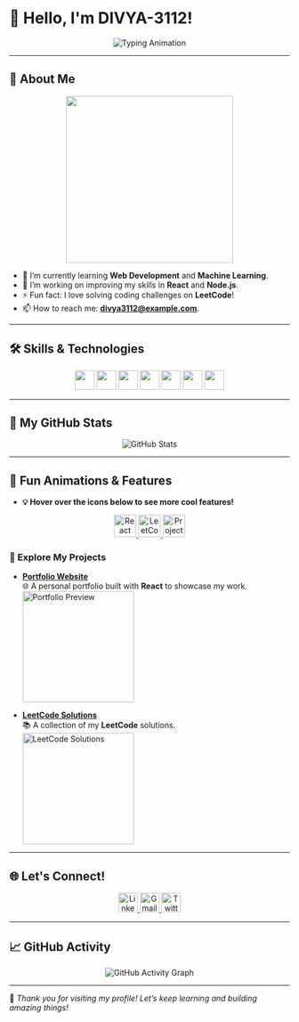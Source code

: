 # 👋 Hello, I'm **DIVYA-3112**!

<p align="center">
  <img src="https://readme-typing-svg.herokuapp.com?font=Fira+Code&size=40&pause=1000&color=3F88C5&width=600&lines=Welcome+to+my+GitHub+Profile!;I+love+coding+and+learning+new+technologies.;Let’s+connect+and+create+something+awesome!;Coding+is+my+passion!+%F0%9F%92%BB" alt="Typing Animation"/>
</p>

---

## 🌟 About Me
<p align="center">
  <img src="https://media.giphy.com/media/2gtoXqbgqd2Fk/giphy.gif" width="300" />
</p>

- 🌱 I’m currently learning **Web Development** and **Machine Learning**.
- 🔭 I’m working on improving my skills in **React** and **Node.js**.
- ⚡ Fun fact: I love solving coding challenges on **LeetCode**!
- 📫 How to reach me: **divya3112@example.com**.

---

## 🛠️ Skills & Technologies
<div align="center">
  <img src="https://img.shields.io/badge/-JavaScript-FF6347?logo=javascript&logoColor=white&style=for-the-badge" height="35"/>
  <img src="https://img.shields.io/badge/-React-61DAFB?logo=react&logoColor=black&style=for-the-badge" height="35"/>
  <img src="https://img.shields.io/badge/-Node.js-339933?logo=nodedotjs&logoColor=white&style=for-the-badge" height="35"/>
  <img src="https://img.shields.io/badge/-Python-3776AB?logo=python&logoColor=white&style=for-the-badge" height="35"/>
  <img src="https://img.shields.io/badge/-HTML5-E34F26?logo=html5&logoColor=white&style=for-the-badge" height="35"/>
  <img src="https://img.shields.io/badge/-CSS3-1572B6?logo=css3&logoColor=white&style=for-the-badge" height="35"/>
  <img src="https://img.shields.io/badge/-Git-F05032?logo=git&logoColor=white&style=for-the-badge" height="35"/>
</div>

---

## 🎯 My GitHub Stats
<p align="center">
  <img src="https://github-readme-stats.vercel.app/api?username=DIVYA-3112&show_icons=true&hide=prs&count_private=true&title_color=3F88C5&icon_color=79D1C8&text_color=718096&bg_color=ffffff" alt="GitHub Stats"/>
</p>

---

## 🎨 Fun Animations & Features

- **💡 Hover over the icons below to see more cool features!**

<p align="center">
  <a href="https://github.com/DIVYA-3112/React-Portfolio" target="_blank">
    <img src="https://img.shields.io/badge/-React%20Portfolio-61DAFB?logo=react&logoColor=black&style=for-the-badge" alt="React Portfolio" height="40" onmouseover="this.style.transform='scale(1.2)'">
  </a>
  <a href="https://github.com/DIVYA-3112/LeetCode-Solutions" target="_blank">
    <img src="https://img.shields.io/badge/-LeetCode%20Solutions-FFA116?logo=leetcode&logoColor=black&style=for-the-badge" alt="LeetCode" height="40">
  </a>
  <a href="https://github.com/DIVYA-3112/Project1" target="_blank">
    <img src="https://img.shields.io/badge/-Project%201-00599C?logo=github&logoColor=white&style=for-the-badge" alt="Project 1" height="40">
  </a>
</p>

### 🚀 Explore My Projects

- **[Portfolio Website](https://github.com/DIVYA-3112/React-Portfolio)**  
  🌐 A personal portfolio built with **React** to showcase my work.  
  <img src="https://raw.githubusercontent.com/DIVYA-3112/React-Portfolio/master/assets/portfolio.gif" alt="Portfolio Preview" width="200px"/>

- **[LeetCode Solutions](https://github.com/DIVYA-3112/LeetCode-Solutions)**  
  📚 A collection of my **LeetCode** solutions.  
  <img src="https://raw.githubusercontent.com/DIVYA-3112/LeetCode-Solutions/master/assets/leetcode.gif" alt="LeetCode Solutions" width="200px"/>

---

## 🌐 Let's Connect!

<p align="center">
  <a href="https://www.linkedin.com/in/divya-3112" target="_blank">
    <img src="https://img.shields.io/badge/-LinkedIn-0A66C2?logo=linkedin&logoColor=white&style=for-the-badge" alt="LinkedIn" height="35"/>
  </a>
  <a href="mailto:divya3112@example.com">
    <img src="https://img.shields.io/badge/-Gmail-EA4335?logo=gmail&logoColor=white&style=for-the-badge" alt="Gmail" height="35"/>
  </a>
  <a href="https://twitter.com/DIVYA_3112" target="_blank">
    <img src="https://img.shields.io/badge/-Twitter-1DA1F2?logo=twitter&logoColor=white&style=for-the-badge" alt="Twitter" height="35"/>
  </a>
</p>

---

## 📈 GitHub Activity
<p align="center">
  <img src="https://activity-graph.herokuapp.com/graph?username=DIVYA-3112&bg_color=ffffff&color=3F88C5&line=3F88C5&point=79D1C8&area=true" alt="GitHub Activity Graph"/>
</p>

---

🎉 *Thank you for visiting my profile! Let’s keep learning and building amazing things!*
